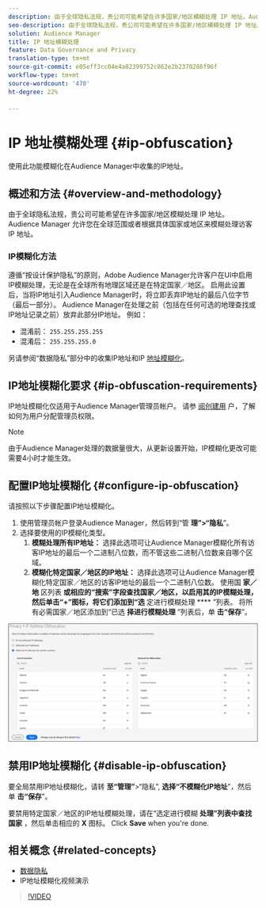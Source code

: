 ```yaml
---
description: 由于全球隐私法规，贵公司可能希望在许多国家/地区模糊处理 IP 地址。Audience Manager 允许您在全球范围或者根据具体国家或地区来模糊处理访客 IP 地址。
seo-description: 由于全球隐私法规，贵公司可能希望在许多国家/地区模糊处理 IP 地址。Audience Manager 允许您在全球范围或者根据具体国家或地区来模糊处理访客 IP 地址。
solution: Audience Manager
title: IP 地址模糊处理
feature: Data Governance and Privacy
translation-type: tm+mt
source-git-commit: e05eff3cc04e4a82399752c862e2b2370286f96f
workflow-type: tm+mt
source-wordcount: '470'
ht-degree: 22%

---
```



# IP 地址模糊处理 {#ip-obfuscation}

使用此功能模糊化在Audience Manager中收集的IP地址。

## 概述和方法 {#overview-and-methodology}

由于全球隐私法规，贵公司可能希望在许多国家/地区模糊处理 IP 地址。Audience Manager 允许您在全球范围或者根据具体国家或地区来模糊处理访客 IP 地址。

### IP模糊化方法

遵循“按设计保护隐私”的原则，Adobe Audience Manager允许客户在UI中启用IP模糊处理，无论是在全球所有地理区域还是在特定国家／地区。 启用此设置后，当将IP地址引入Audience Manager时，将立即丢弃IP地址的最后八位字节（最后一部分）。 Audience Manager在处理之前（包括在任何可选的地理查找或IP地址记录之前）放弃此部分IP地址。 例如：

* 混淆前： `255.255.255.255`
* 混淆后： `255.255.255.0`

另请参阅“数据隐私”部分中的收集IP地址和IP [地址模糊化](/help/using/overview/data-security-and-privacy/data-privacy.md)。

## IP地址模糊化要求 {#ip-obfuscation-requirements}

IP地址模糊化仅适用于Audience Manager管理员帐户。 请参 [阅创建用](/help/using/features/administration/administration-overview.md#create-users) 户，了解如何为用户分配管理员权限。

>[!NOTE]
>
> 由于Audience Manager处理的数据量很大，从更新设置开始，IP模糊化更改可能需要4小时才能生效。

## 配置IP地址模糊化 {#configure-ip-obfuscation}

请按照以下步骤配置IP地址模糊化。

1. 使用管理员帐户登录Audience Manager，然后转到“管 **理”>“隐私**”。
2. 选择要使用的IP模糊化类型。
   1. **模糊处理所有IP地址：** 选择此选项可让Audience Manager模糊化所有访客IP地址的最后一个二进制八位数，而不管这些二进制八位数来自哪个区域。
   2. **模糊化特定国家／地区的IP地址：** 选择此选项可让Audience Manager模糊化特定国家／地区的访客IP地址的最后一个二进制八位数。 使用国 **家／地** 区列表 **或相应的“搜索”字段查找国家／地区，以启用其的IP模糊处理，然后单击“+”图标，将它们添加到“选** 定进行模糊处理 **** ”列表。 将所有必需国家／地区添加到“已选 **择进行模糊处理** ”列表后，单 **击“保存**”。

![](assets/ip-obfuscation.png)

## 禁用IP地址模糊化 {#disable-ip-obfuscation}

要全局禁用IP地址模糊化，请转 **至“管理”**>“隐私”, **选择“不模糊化IP地址**”，然后单 **击“保存**”。

要禁用特定国家／地区的IP地址模糊处理，请在“选定进行模糊 **处理”列表中查找国家** ，然后单击相应的 **X** 图标。 Click **Save** when you&#39;re done.

## 相关概念 {#related-concepts}

* [数据隐私](/help/using/overview/data-security-and-privacy/data-privacy.md)
* IP地址模糊化视频演示
>[!VIDEO](https://video.tv.adobe.com/v/27218/)

